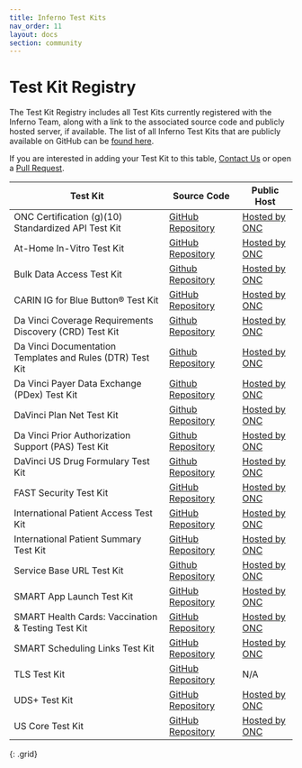 ```yaml
---
title: Inferno Test Kits
nav_order: 11
layout: docs
section: community
---
```


# Test Kit Registry

The Test Kit Registry includes all Test Kits currently registered with the Inferno Team, along with a link to the associated source code and publicly hosted server, if available. The list of all Inferno Test Kits that are publicly available on GitHub can be [found here](https://github.com/inferno-framework/inferno-core/network/dependents).

If you are interested in adding your Test Kit to this table, [Contact Us](/about/who.html)
or open a [Pull Request](https://github.com/inferno-framework/inferno-framework.github.io/blob/main/community/test-kits.md).

| Test Kit      | Source Code | Public Host |
|---------------|-------------|-------------|
| ONC Certification (g)(10) Standardized API Test Kit | [GitHub Repository](https://github.com/onc-healthit/onc-certification-g10-test-kit) &emsp; | [Hosted by ONC](https://inferno.healthit.gov) |
| At-Home In-Vitro Test Kit | [GitHub Repository](https://github.com/inferno-framework/at-home-in-vitro-test-kit) | [Hosted by ONC](https://inferno.healthit.gov) |
| Bulk Data Access Test Kit | [Github Repository](https://github.com/inferno-framework/bulk-data-test-kit) | [Hosted by ONC](https://inferno.healthit.gov) |
| CARIN IG for Blue Button® Test Kit | [GitHub Repository](https://github.com/inferno-framework/carin-for-blue-button-test-kit) | [Hosted by ONC](https://inferno.healthit.gov) |
| Da Vinci Coverage Requirements Discovery (CRD) Test Kit | [Github Repository](https://github.com/inferno-framework/davinci-crd-test-kit) | [Hosted by ONC](https://inferno.healthit.gov) |
| Da Vinci Documentation Templates and Rules (DTR) Test Kit | [Github Repository](https://github.com/inferno-framework/davinci-dtr-test-kit) | [Hosted by ONC](https://inferno.healthit.gov) |
| Da Vinci Payer Data Exchange (PDex) Test Kit | [Github Repository](https://github.com/inferno-framework/davinci-pdex-test-kit) | [Hosted by ONC](https://inferno.healthit.gov) |
| DaVinci Plan Net Test Kit | [Github Repository](https://github.com/inferno-framework/davinci-plan-net-test-kit) | [Hosted by ONC](https://inferno.healthit.gov) |
| Da Vinci Prior Authorization Support (PAS) Test Kit | [Github Repository](https://github.com/inferno-framework/davinci-pas-test-kit) | [Hosted by ONC](https://inferno.healthit.gov) |
| DaVinci US Drug Formulary Test Kit | [Github Repository](https://github.com/inferno-framework/davinci-us-drug-formulary-test-kit) | [Hosted by ONC](https://inferno.healthit.gov) |
| FAST Security Test Kit | [GitHub Repository](https://github.com/inferno-framework/fast-security-test-kit) | [Hosted by ONC](https://inferno.healthit.gov) |
| International Patient Access Test Kit | [GitHub Repository](https://github.com/inferno-framework/ipa-test-kit) | [Hosted by ONC](https://inferno.healthit.gov) |
| International Patient Summary Test Kit | [GitHub Repository](https://github.com/inferno-framework/ips-test-kit) | [Hosted by ONC](https://inferno.healthit.gov) |
| Service Base URL Test Kit | [Github Repository](https://github.com/inferno-framework/service-base-url-test-kit) | [Hosted by ONC](https://inferno.healthit.gov) |
| SMART App Launch Test Kit | [GitHub Repository](https://github.com/inferno-framework/smart-app-launch-test-kit) | [Hosted by ONC](https://inferno.healthit.gov) |
| SMART Health Cards: Vaccination & Testing Test Kit &emsp; | [GitHub Repository](https://github.com/inferno-framework/shc-vaccination-test-kit) | [Hosted by ONC](https://inferno.healthit.gov) |
| SMART Scheduling Links Test Kit | [GitHub Repository](https://github.com/inferno-framework/smart-scheduling-links-test-kit) | [Hosted by ONC](https://inferno.healthit.gov) |
| TLS Test Kit | [GitHub Repository](https://github.com/inferno-framework/tls-test-kit) | N/A |
| UDS+ Test Kit | [GitHub Repository](https://github.com/inferno-framework/uds-plus-test-kit) | [Hosted by ONC](https://inferno.healthit.gov) |
| US Core Test Kit | [GitHub Repository](https://github.com/inferno-framework/us-core-test-kit) | [Hosted by ONC](https://inferno.healthit.gov) |
{: .grid}
